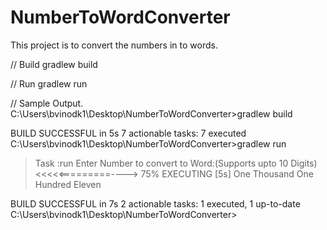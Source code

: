 # NumberToWordConverter
This project is to convert the numbers in to words.

// Build
gradlew build

// Run
gradlew run

// Sample Output.
C:\Users\bvinodk1\Desktop\NumberToWordConverter>gradlew build

BUILD SUCCESSFUL in 5s
7 actionable tasks: 7 executed
C:\Users\bvinodk1\Desktop\NumberToWordConverter>gradlew run

> Task :run
Enter Number to convert to Word:(Supports upto 10 Digits)
<<<<<=========----> 75% EXECUTING [5s]
One Thousand One Hundred Eleven


BUILD SUCCESSFUL in 7s
2 actionable tasks: 1 executed, 1 up-to-date
C:\Users\bvinodk1\Desktop\NumberToWordConverter>
